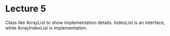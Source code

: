 # Lecture 5

Class like ArrayList to show implementation details. IndexList is an interface, while ArrayIndexList is implementation. 
